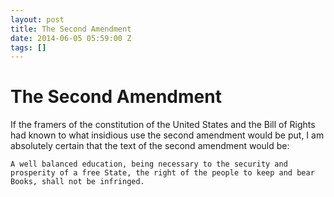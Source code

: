 ```yaml
---
layout: post
title: The Second Amendment
date: 2014-06-05 05:59:00 Z
tags: []
---
```

# The Second Amendment

If the framers of the constitution of the United States and the Bill of Rights had known to what insidious use the second amendment would be put, I am absolutely certain that the text of the second amendment would be:

    A well balanced education, being necessary to the security and prosperity of a free State, the right of the people to keep and bear Books, shall not be infringed.

